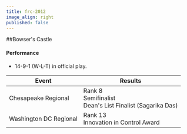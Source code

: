 ```yaml
---
title: frc-2012
image_align: right
published: false
---
```


##Bowser's Castle

#### Performance
* 14-9-1 (W-L-T) in official play.

<html>
<table class="table table-striped table-hover">
  <thead> 
    <tr>
        <th>Event</th>
        <th>Results</th>
      </tr>
    </thead>
  <tbody>
     <tr>
        <td> Chesapeake Regional</td>
        <td> Rank 8 <br/> Semifinalist <br/> Dean's List Finalist (Sagarika Das)</td>
      </tr>
     <tr>
        <td> Washington DC Regional</td>
        <td> Rank 13 <br/> Innovation in Control Award </td>
      </tr>
</table>
</html>
